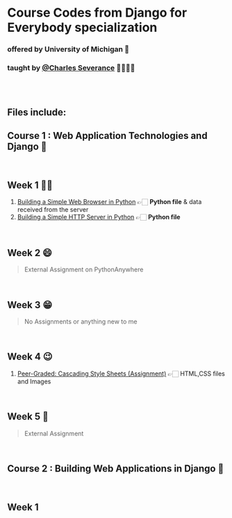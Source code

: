 # Course Codes from **Django for Everybody** specialization

### offered by **University of Michigan** 🏫

### taught by **[@Charles Severance](https://github.com/csev)** 👨🏻‍🏫👑

<br>
<br>

## Files include:

## Course 1 : **Web Application Technologies and Django** 🤨

<br>

## Week 1 👶🏻

1. [Building a Simple Web Browser in Python](SimpleWebBrowserPy) 👉🏻 **Python file** & data received from the server
2. [Building a Simple HTTP Server in Python](SimpleHTTPServerPy) 👉🏻 **Python file**

<br>

## Week 2 😄

> External Assignment on PythonAnywhere

<br>

## Week 3 😁

> No Assignments or anything new to me

<br>

## Week 4 😉

1. [Peer-Graded: Cascading Style Sheets (Assignment)](./CSS:Assignment) 👉🏻 HTML,CSS files and Images

<br>

## Week 5 🖤

> External Assignment

<br>

## Course 2 : **Building Web Applications in Django** 🎉

<br>

## Week 1
